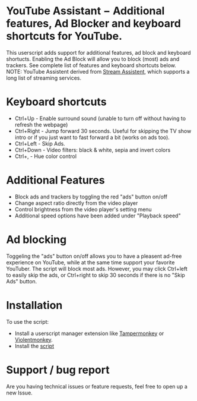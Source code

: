 # YouTube Assistant − Additional features, Ad Blocker and keyboard shortcuts for YouTube.

This userscript adds support for additional features, ad block and keyboard shortucts. Enabling the Ad Block will allow you to block (most) ads and trackers.
See complete list of features and keyboard shortcuts below.
NOTE: YouTube Assistent derived from [Stream Assistent](https://github.com/CHJ85/Stream-Assistant), which supports a long list of streaming services.

# Keyboard shortcuts
 - Ctrl+Up - Enable surround sound (unable to turn off without having to refresh the webpage)
 - Ctrl+Right - Jump forward 30 seconds. Useful for skipping the TV show intro or if you just want to fast forward a bit (works on ads too).
 - Ctrl+Left - Skip Ads.
 - Ctrl+Down - Video filters: black & white, sepia and invert colors
 - Ctrl+, - Hue color control
# Additional Features
 - Block ads and trackers by toggling the red "ads" button on/off
 - Change aspect ratio directly from the video player
 - Control brightness from the video player's setting menu
 - Additional speed options have been added under "Playback speed"
# Ad blocking
Toggeling the "ads" button on/off allows you to have a pleasent ad-free experience on YouTube, while at the same time support your favorite YouTuber.
The script will block most ads. However, you may click Ctrl+left to easily skip the ads, or Ctrl+right to skip 30 seconds if there is no "Skip Ads" button.
# Installation
To use the script:
 - Install a userscript manager extension like [Tampermonkey](https://www.tampermonkey.net/) or [Violentmonkey](https://violentmonkey.github.io/).
 - Install the [script](https://github.com/chj85/YouTube-Assistant/raw/main/main.user.js)
# Support / bug report
Are you having technical issues or feature requests, feel free to open up a new Issue.
